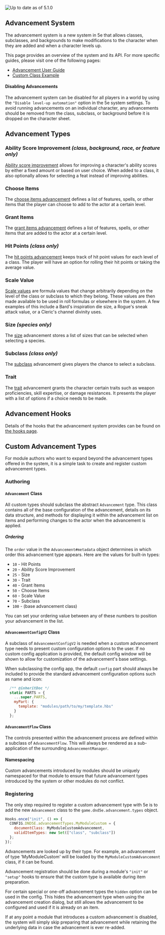 ![Up to date as of 5.1.0](https://img.shields.io/static/v1?label=dnd5e&message=5.1.0&color=informational)

## Advancement System

The advancement system is a new system in 5e that allows classes, subclasses, and backgrounds to make modifications to the character when they are added and when a character levels up.

This page provides an overview of the system and its API. For more specific guides, please visit one of the following pages:

- [Advancement User Guide](Advancement-User-Guide)
- [Custom Class Example](Custom-Class-Advancement)

#### Disabling Advancements

The advancement system can be disabled for all players in a world by using the `"Disable level-up automation"` option in the 5e system settings. To avoid running advancements on an individual character, any advancements should be removed from the class, subclass, or background before it is dropped on the character sheet.


## Advancement Types
### Ability Score Improvement *(class, background, race, or feature only)*
[Ability score improvement](Advancement-Type-Ability-Score-Improvement) allows for improving a character's ability scores by either a fixed amount or based on user choice. When added to a class, it also optionally allows for selecting a feat instead of improving abilities.

### Choose Items
The [choose items advancement](Advancement-Type-Item-Choice) defines a list of features, spells, or other items that the player can choose to add to the actor at a certain level.

### Grant Items
The [grant items advancement](Advancement-Type-Item-Grant) defines a list of features, spells, or other items that are added to the actor at a certain level.

### Hit Points *(class only)*
The [hit points advancement](Advancement-Type-Hit-Points) keeps track of hit point values for each level of a class. The player will have an option for rolling their hit points or taking the average value.

### Scale Value
[Scale values](Advancement-Type-Scale-Value) are formula values that change arbitrarily depending on the level of the class or subclass to which they belong. These values are then made available to be used in roll formulas or elsewhere in the system. A few examples of this include a Bard's inspiration die size, a Rogue's sneak attack value, or a Cleric's channel divinity uses.

### Size *(species only)*
The [size](Advancement-Type-Size) advancement stores a list of sizes that can be selected when selecting a species.

### Subclass *(class only)*
The [subclass](Advancement-Type-Subclass) advancement gives players the chance to select a subclass.

### Trait
The [trait](Advancement-Type-Trait) advancement grants the character certain traits such as weapon proficiencies, skill expertise, or damage resistances. It presents the player with a list of options if a choice needs to be made.


## Advancement Hooks

Details of the hooks that the advancement system provides can be found on [the hooks page](Hooks#advancement).


## Custom Advancement Types

For module authors who want to expand beyond the advancement types offered in the system, it is a simple task to create and register custom advancement types.

### Authoring

#### `Advancement` Class

All custom types should subclass the abstract `Advancement` type. This class contains all of the base configuration of the advancement, details on its data structure, and methods for displaying it within the advancement list on items and performing changes to the actor when the advancement is applied.

##### Ordering

The `order` value in the `Advancement#metadata` object determines in which order this advancement type appears. Here are the values for built-in types:

* `10` - Hit Points
* `20` - Ability Score Improvement
* `25` - Size
* `30` - Trait
* `40` - Grant Items
* `50` - Choose Items
* `60` - Scale Value
* `70` - Subclass
* `100` - (base advancement class)

You can set your ordering value between any of these numbers to position your advancement in the list.

#### `AdvancementConfigV2` Class

A subclass of `AdvancementConfigV2` is needed when a custom advancement type needs to present custom configuration options to the user. If no custom config application is provided, the default config window will be shown to allow for customization of the advancement's base settings.

When subclassing the config app, the default `config` part should always be included to provide the standard advancement configuration options such as name and icon:

```javascript
  /** @inheritDoc */
  static PARTS = {
    ...super.PARTS,
    myPart: {
      template: "modules/path/to/my/template.hbs"
    }
  };
```

#### `AdvancementFlow` Class

The controls presented within the advancement process are defined within a subclass of `AdvancementFlow`. This will always be rendered as a sub-application of the surrounding `AdvancementManager`.

#### Namespacing

Custom advancements introduced by modules should be uniquely namespaced for that module to ensure that future advancement types introduced by the system or other modules do not conflict.

### Registering

The only step required to register a custom advancement type with 5e is to add the new `Advancement` class to the `game.dnd5e.advancement.types` object.

```javascript
Hooks.once("init", () => {
  CONFIG.DND5E.advancementTypes.MyModuleCustom = {
    documentClass: MyModuleCustomAdvancement,
    validItemTypes: new Set(["class", "subclass"])
  };
});
```

Advancements are looked up by their type. For example, an advancement of type 'MyModuleCustom' will be loaded by the `MyModuleCustomAdvancement` class, if it can be found.

Advancement registration should be done during a module's `"init"` or `"setup"` hooks to ensure that the custom type is available during item preparation.

For certain special or one-off advancement types the `hidden` option can be used in the config. This hides the advancement type when using the advancement creation dialog, but still allows the advancement to be configured and used if it is already on an item.

If at any point a module that introduces a custom advancement is disabled, the system will simply skip preparing that advancement while retaining the underlying data in case the advancement is ever re-added.
